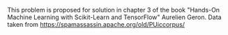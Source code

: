 This problem is proposed for solution in chapter 3 of the book "Hands-On Machine Learning with Scikit-Learn and TensorFlow" Aurelien Geron. Data taken from https://spamassassin.apache.org/old/PUiccorpus/

